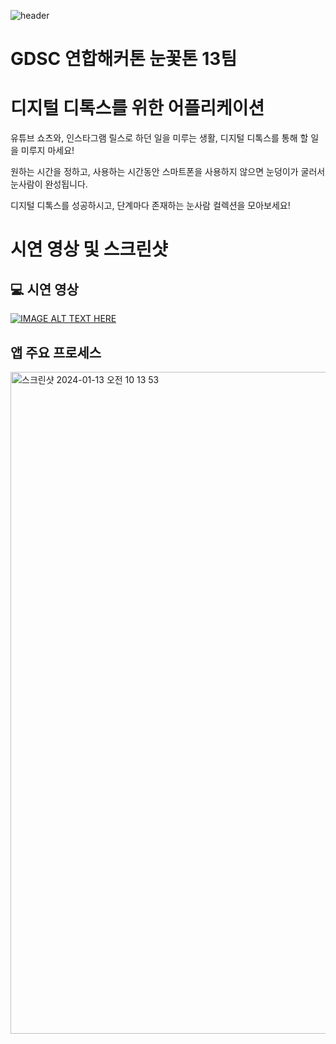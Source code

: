 ![header](https://capsule-render.vercel.app/api?type=Waving&text=눈사람만들기&color=0D9DE8)
<div>

#  GDSC 연합해커톤 눈꽃톤 13팀

#  디지털 디톡스를 위한 어플리케이션
유튜브 쇼츠와, 인스타그램 릴스로 하던 일을 미루는 생활, 디지털 디톡스를 통해 할 일을 미루지 마세요!

원하는 시간을 정하고, 사용하는 시간동안 스마트폰을 사용하지 않으면 눈덩이가 굴러서 눈사람이 완성됩니다.

디지털 디톡스를 성공하시고, 단계마다 존재하는 눈사람 컬렉션을 모아보세요!

# 시연 영상 및 스크린샷

## 💻 시연 영상
[![IMAGE ALT TEXT HERE](https://img.youtube.com/vi/4FhoPSd_n-s/0.jpg)](www.youtube.com/shorts/4FhoPSd_n-s)

## 앱 주요 프로세스
<img width="1059" alt="스크린샷 2024-01-13 오전 10 13 53" src="https://github.com/puretension/SnowTimer/assets/106448279/5a6b0fda-7366-4486-b772-12c4022e83f2">
